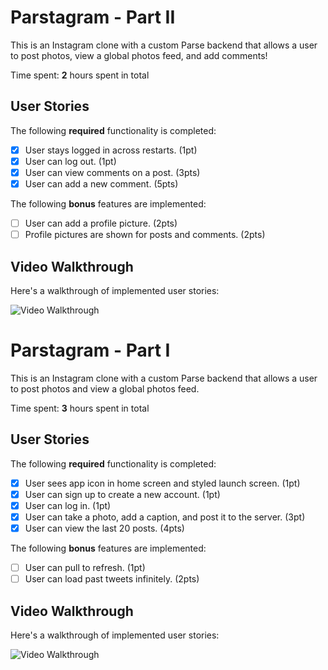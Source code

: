 # Parstagram - Part II

This is an Instagram clone with a custom Parse backend that allows a user to post photos, view a global photos feed, and add comments!

Time spent: **2** hours spent in total

## User Stories

The following **required** functionality is completed:

- [x] User stays logged in across restarts. (1pt)
- [x] User can log out. (1pt)
- [x] User can view comments on a post. (3pts)
- [x] User can add a new comment. (5pts)

The following **bonus** features are implemented:

- [ ] User can add a profile picture. (2pts)
- [ ] Profile pictures are shown for posts and comments. (2pts)

## Video Walkthrough

Here's a walkthrough of implemented user stories:

<img src='http://g.recordit.co/BMBMTSXLU0.gif' title='Video Walkthrough' width='' alt='Video Walkthrough' />

# Parstagram - Part I	

This is an Instagram clone with a custom Parse backend that allows a user to post photos and view a global photos feed.	

Time spent: **3** hours spent in total	

## User Stories	

The following **required** functionality is completed:	

- [x] User sees app icon in home screen and styled launch screen. (1pt)	
- [x] User can sign up to create a new account. (1pt)	
- [x] User can log in. (1pt)	
- [x] User can take a photo, add a caption, and post it to the server. (3pt)	
- [x] User can view the last 20 posts. (4pts)	

The following **bonus** features are implemented:	

- [ ] User can pull to refresh. (1pt)	
- [ ] User can load past tweets infinitely. (2pts)	

## Video Walkthrough	

Here's a walkthrough of implemented user stories:	

<img src='https://i.imgur.com/X322NZk.gif' title='Video Walkthrough' width='' alt='Video Walkthrough' />
